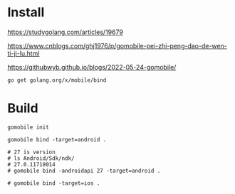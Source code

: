 # Install

https://studygolang.com/articles/19679

https://www.cnblogs.com/ghj1976/p/gomobile-pei-zhi-peng-dao-de-wen-ti-ji-lu.html

https://githubwyb.github.io/blogs/2022-05-24-gomobile/

```
go get golang.org/x/mobile/bind
```

# Build

```
gomobile init

gomobile bind -target=android .

# 27 is version
# ls Android/Sdk/ndk/
# 27.0.11718014
# gomobile bind -androidapi 27 -target=android .

# gomobile bind -target=ios .
```
